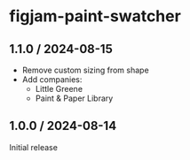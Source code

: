 # figjam-paint-swatcher

## 1.1.0 / 2024-08-15

- Remove custom sizing from shape
- Add companies:
  - Little Greene
  - Paint & Paper Library

## 1.0.0 / 2024-08-14

Initial release
